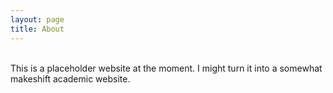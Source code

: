 ```yaml
---
layout: page
title: About
---
```

<br>
This is a placeholder website at the moment. I might turn it into a somewhat makeshift academic website.
